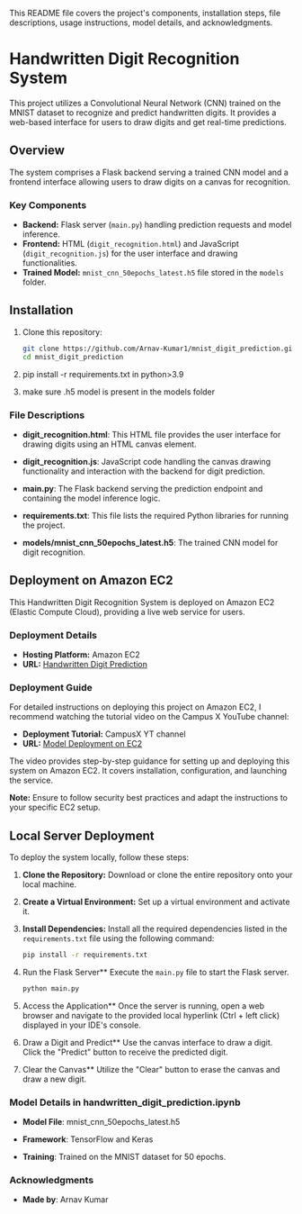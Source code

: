 This README file covers the project's components, installation steps, file descriptions, usage instructions, model details, and acknowledgments.

# Handwritten Digit Recognition System

This project utilizes a Convolutional Neural Network (CNN) trained on the MNIST dataset to recognize and predict handwritten digits. It provides a web-based interface for users to draw digits and get real-time predictions.

## Overview

The system comprises a Flask backend serving a trained CNN model and a frontend interface allowing users to draw digits on a canvas for recognition.

### Key Components

- **Backend:** Flask server (`main.py`) handling prediction requests and model inference.
- **Frontend:** HTML (`digit_recognition.html`) and JavaScript (`digit_recognition.js`) for the user interface and drawing functionalities.
- **Trained Model:** `mnist_cnn_50epochs_latest.h5` file stored in the `models` folder.

## Installation

1. Clone this repository:

   ```bash
   git clone https://github.com/Arnav-Kumar1/mnist_digit_prediction.git
   cd mnist_digit_prediction


2. pip install -r requirements.txt in python>3.9
3. make sure .h5 model is present in the models folder

### File Descriptions

- **digit_recognition.html**: This HTML file provides the user interface for drawing digits using an HTML canvas element.

- **digit_recognition.js**: JavaScript code handling the canvas drawing functionality and interaction with the backend for digit prediction.

- **main.py**: The Flask backend serving the prediction endpoint and containing the model inference logic.

- **requirements.txt**: This file lists the required Python libraries for running the project.

- **models/mnist_cnn_50epochs_latest.h5**: The trained CNN model for digit recognition.


## Deployment on Amazon EC2

This Handwritten Digit Recognition System is deployed on Amazon EC2 (Elastic Compute Cloud), providing a live web service for users.

### Deployment Details

- **Hosting Platform:** Amazon EC2
- **URL:** [Handwritten Digit Prediction](https://urlzs.com/eS5jY)

### Deployment Guide

For detailed instructions on deploying this project on Amazon EC2, I recommend watching the tutorial video on the Campus X YouTube channel:

- **Deployment Tutorial:** CampusX YT channel
- **URL:** [Model Deployment on EC2](https://www.youtube.com/watch?v=_rwNTY5Mn40)

The video provides step-by-step guidance for setting up and deploying this system on Amazon EC2. It covers installation, configuration, and launching the service.

**Note:** Ensure to follow security best practices and adapt the instructions to your specific EC2 setup.



## Local Server Deployment

To deploy the system locally, follow these steps:

1. **Clone the Repository:** Download or clone the entire repository onto your local machine.

2. **Create a Virtual Environment:** Set up a virtual environment and activate it.

3. **Install Dependencies:** Install all the required dependencies listed in the `requirements.txt` file using the following command:

   ```bash
   pip install -r requirements.txt

4. Run the Flask Server**
     Execute the `main.py` file to start the Flask server.
   ```bash
   python main.py

5. Access the Application**
Once the server is running, open a web browser and navigate to the provided local hyperlink (Ctrl + left click) displayed in your IDE's console.

6. Draw a Digit and Predict**
Use the canvas interface to draw a digit. Click the "Predict" button to receive the predicted digit.

7. Clear the Canvas**
Utilize the "Clear" button to erase the canvas and draw a new digit.





### Model Details in handwritten_digit_prediction.ipynb

- **Model File**: mnist_cnn_50epochs_latest.h5

- **Framework**: TensorFlow and Keras

- **Training**: Trained on the MNIST dataset for 50 epochs.

### Acknowledgments

- **Made by**: Arnav Kumar

